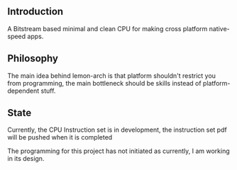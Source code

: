 ## Introduction
A Bitstream based minimal and clean CPU for making cross platform native-speed apps.

## Philosophy
The main idea behind lemon-arch is that platform shouldn't restrict you from programming, the main bottleneck should be skills instead of platform-dependent stuff.

## State

Currently, the CPU Instruction set is in development, the instruction set pdf will be pushed when it is completed

The programming for this project has not initiated as currently, I am working in its design.
